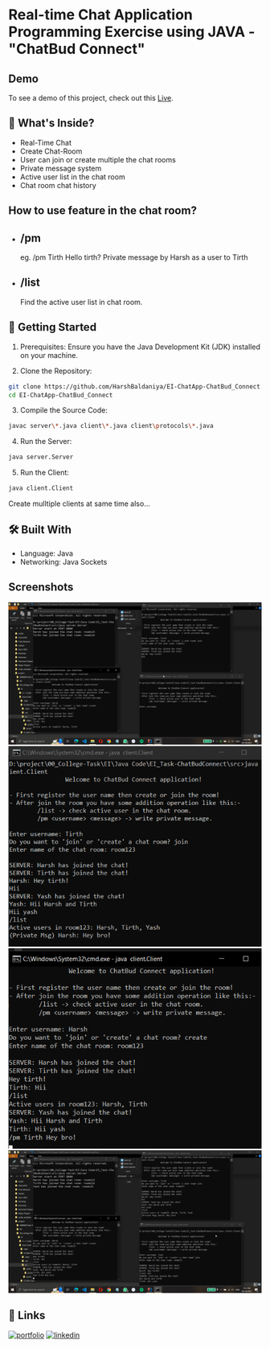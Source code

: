 
# Real-time Chat Application Programming Exercise using JAVA - "ChatBud Connect"








## Demo

To see a demo of this project, check out this [Live](https://youtu.be/7HEijyp9TJg). 
## 🌟 What's Inside?

- Real-Time Chat
- Create Chat-Room
- User can join or create multiple the chat rooms
- Private message system
- Active user list in the chat room
- Chat room chat history

## How to use feature in the chat room?

- /pm <username> <message>
    -
    eg. /pm Tirth Hello tirth? 
    Private message by Harsh as a user to Tirth

- /list
    -
    Find the active user list in chat room. 








## 🚀 Getting Started

1. Prerequisites: Ensure you have the Java Development Kit (JDK) installed on your machine.

2. Clone the Repository:

```bash
git clone https://github.com/HarshBaldaniya/EI-ChatApp-ChatBud_Connect.git
cd EI-ChatApp-ChatBud_Connect
```

3. Compile the Source Code:
```bash
javac server\*.java client\*.java client\protocols\*.java
```

4. Run the Server:
```bash
java server.Server
```

5. Run the Client:
```bash
java client.Client
```
Create mulltiple clients at same time also...
## 🛠 Built With

- Language: Java
- Networking: Java Sockets



## Screenshots

![01](images/01.png)
![02](images/02.png)
![03](images/03.png)
![04](images/04.png)



## 🔗 Links
[![portfolio](https://img.shields.io/badge/my_portfolio-000?style=for-the-badge&logo=ko-fi&logoColor=white)](https://www.harshbaldaniya.com/)
[![linkedin](https://img.shields.io/badge/linkedin-0A66C2?style=for-the-badge&logo=linkedin&logoColor=white)](https://www.linkedin.com/in/hb134/)

